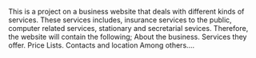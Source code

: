 This is a project on a business website that deals with different kinds of services.
These services includes, insurance services to the public, computer related services, stationary and secretarial sevices.
Therefore, the website will contain the following;
About the business.
Services they offer.
Price Lists.
Contacts and location
Among others....
